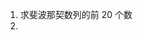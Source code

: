 <!--
 * @Author: kitebear
 * @Date: 2021-07-02 16:28:57
 * @LastEditTime: 2021-07-02 16:29:11
 * @LastEditors: Please set LastEditors
 * @Description: In User Settings Edit
 * @FilePath: /Programming-a-diary/计算机/数据结构与算法/复习.md
-->
1. 求斐波那契数列的前 20 个数
2. 